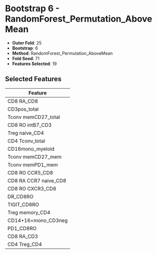 # Bootstrap 6 - RandomForest_Permutation_AboveMean

- **Outer Fold**: 25
- **Bootstrap**: 6
- **Method**: RandomForest_Permutation_AboveMean
- **Fold Seed**: 71
- **Features Selected**: 19

## Selected Features

| Feature |
|---------|
| CD8 RA_CD8 |
| CD3pos_total |
| Tconv memCD27_total |
| CD8 RO intB7_CD3 |
| Treg naive_CD4 |
| CD4 Tconv_total |
| CD16mono_myeloid |
| Tconv memCD27_mem |
| Tconv memPD1_mem |
| CD8 RO CCR5_CD8 |
| CD8 RA CCR7 naive_CD8 |
| CD8 RO CXCR3_CD8 |
| DR_CD8RO |
| TIGIT_CD8RO |
| Treg memory_CD4 |
| CD14+16+mono_CD3neg |
| PD1_CD8RO |
| CD8 RA_CD3 |
| CD4 Treg_CD4 |
